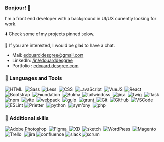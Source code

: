 ### Bonjour! 👋

<!--
**edesgree/edesgree** is a ✨ _special_ ✨ repository because its `README.md` (this file) appears on your GitHub profile.

Here are some ideas to get you started:

- 🔭 I’m currently working on ...
- 🌱 I’m currently learning ...
- 👯 I’m looking to collaborate on ...
- 🤔 I’m looking for help with ...
- 💬 Ask me about ...
- 📫 How to reach me: ...
- 😄 Pronouns: ...
- ⚡ Fun fact: ...
-->

I'm a front end developer with a background in UI/UX currently looking for work.

⬇️ Check some of my projects pinned below.

💬 If you are interested, I would be glad to have a chat.

- Mail: edouard.desgree@gmail.com
- LinkedIn: <a href="https://www.linkedin.com/in/edouarddesgree/" target=_blank>/in/edouarddesgree</a>
- Portfolio : [edouard.desgree.com](https://edouard.desgree.com)

### 🧰 Languages and Tools

<div>
  
  <img src="https://img.shields.io/badge/HTML5-E34F26?style=for-the-badge&logo=html5&logoColor=white" title="HTML" alt="HTML"/>&nbsp;
  <img src="https://img.shields.io/badge/Sass-CC6699?style=for-the-badge&logo=sass&logoColor=white" title="Sass" alt="Sass"/>&nbsp;
  <img src="https://img.shields.io/badge/less-1d365d?style=for-the-badge&logo=less&logoColor=white" title="Less" alt="Less"/>&nbsp;
  <img src="https://img.shields.io/badge/CSS3-1572B6?style=for-the-badge&logo=css3&logoColor=white" title="CSS" alt="CSS"/>&nbsp;
  <img src="https://img.shields.io/badge/JavaScript-FFFF00?style=for-the-badge&logo=javascript&logoColor=000000" title="JavaScript" alt="JavaScript"/>&nbsp;
  <img src="https://img.shields.io/badge/VUE.JS-20232A?style=for-the-badge&logo=vuedotjs&logoColor=44E192" title="VueJS" alt="VueJS"/>&nbsp;
  <img src="https://img.shields.io/badge/react-20232A?style=for-the-badge&logo=react&logoColor=61dafb" title="React" alt="React"/>&nbsp;
  <img src="https://img.shields.io/badge/Bootstrap-7532f9?style=for-the-badge&logo=Bootstrap&logoColor=white" title="Bootstrap" alt="Bootstrap"/>&nbsp;
  <img src="https://img.shields.io/badge/Foundation-7532f9?style=for-the-badge&logo=Foundation&logoColor=white" title="Foundation" alt="Foundation"/>&nbsp;
  <img src="https://img.shields.io/badge/Bulma-00d1b2?style=for-the-badge&logo=Bulma&logoColor=white" title="Bulma" alt="Bulma"/>&nbsp;
  <img src="https://img.shields.io/badge/tailwindcss-0B1120?style=for-the-badge&logo=tailwindcss&logoColor=38BDF8" title="tailwindcss" alt="tailwindcss"/>&nbsp;
  <img src="https://img.shields.io/badge/jinja-beige?style=for-the-badge&logo=jinja&logoColor=black" title="jinja" alt="jinja"/>&nbsp;
  <img src="https://img.shields.io/badge/twig-green?style=for-the-badge&logo=twig&logoColor=white" title="twig" alt="twig"/>&nbsp;
  <img src="https://img.shields.io/badge/Flask-ffffff?style=for-the-badge&logo=flask&logoColor=000000" title="flask" alt="flask"/>&nbsp;
  <img src="https://img.shields.io/badge/npm-CB3837?style=for-the-badge&logo=npm&logoColor=white" title="npm" alt="npm"/>&nbsp;
  <img src="https://img.shields.io/badge/vite-906DFE?style=for-the-badge&logo=vite&logoColor=FFCB23" title="vite" alt="vite"/>&nbsp;
  <img src="https://img.shields.io/badge/webpack-%238DD6F9.svg?style=for-the-badge&logo=webpack&logoColor=white" title="webpack" alt="webpack"/>&nbsp;
  <img src="https://img.shields.io/badge/GULP-%23CF4647.svg?style=for-the-badge&logo=gulp&logoColor=white" title="gulp" alt="gulp"/>&nbsp;
  <img src="https://img.shields.io/badge/Grunt-orange.svg?style=for-the-badge&logo=grunt&logoColor=white" title="grunt" alt="grunt"/>&nbsp;
  <img src="https://img.shields.io/badge/GIT-E44C30?style=for-the-badge&logo=git&logoColor=white" title="Git" alt="Git"/>&nbsp;
  <img src="https://img.shields.io/badge/GitHub-100000?style=for-the-badge&logo=github&logoColor=white"  title="GitHub" alt="GitHub"/>&nbsp;
  <img src="https://img.shields.io/badge/Visual_Studio_Code-0078D4?style=for-the-badge&logo=visual%20studio%20code&logoColor=white" title="VSCode" alt="VSCode"/>&nbsp;
  <img src="https://img.shields.io/badge/ESLint-4B3263?style=for-the-badge&logo=eslint&logoColor=white" title="ESLint" alt="ESLint"/>
  <img src="https://img.shields.io/badge/prettier-1A2C34?style=for-the-badge&logo=prettier&logoColor=F7BA3E" title="Prietter" alt="Prietter"/>&nbsp;
  <img src="https://img.shields.io/badge/python-366c9a?style=for-the-badge&logo=python&logoColor=f2c83f" title="python" alt="python"/>&nbsp;
  <img src="https://img.shields.io/badge/symfony-%23000000.svg?style=for-the-badge&logo=symfony&logoColor=white" title="symfony" alt="symfony"/>&nbsp;
  <img src="https://img.shields.io/badge/php-7175aa?style=for-the-badge&logo=php&logoColor=white" title="php" alt="php"/>&nbsp;
</div>

### 🔧 Additional skills

<div>
  <img src="https://img.shields.io/badge/adobe%20photoshop-%2331A8FF.svg?style=for-the-badge&logo=adobe%20photoshop&logoColor=white" title="Adobe Photoshop" alt="Adobe Photoshop"/>&nbsp;
  <img src="https://img.shields.io/badge/figma-ffffff.svg?style=for-the-badge&logo=figma&logoColor=ea4c1d" title="Figma" alt="Figma"/>&nbsp;
  <img src="https://img.shields.io/badge/Adobe%20XD-470137?style=for-the-badge&logo=Adobe%20XD&logoColor=#FF61F6" title="XD" alt="XD"/>&nbsp;
  <img src="https://img.shields.io/badge/sketch-ffffff?style=for-the-badge&logo=sketch&logoColor=f1a501" title="sketch" alt="sketch"/>&nbsp;
  <img src="https://img.shields.io/badge/WordPress-%23117AC9.svg?style=for-the-badge&logo=WordPress&logoColor=white" title="WordPress" alt="WordPress"/>&nbsp;
  <img src="https://img.shields.io/badge/Magento-white?style=for-the-badge&logo=magento" title="Magento" alt="Magento"/>&nbsp;
  <img src="https://img.shields.io/badge/Trello-02419f?style=for-the-badge&logo=Trello&logoColor=white" title="Trello" alt="Trello"/>&nbsp;
    <img src="https://img.shields.io/badge/jira-02419f?style=for-the-badge&logo=jira&logoColor=white" title="jira" alt="jira"/>
    <img src="https://img.shields.io/badge/confluence-02419f?style=for-the-badge&logo=confluence&logoColor=white" title="confluence" alt="confluence"/>
    <img src="https://img.shields.io/badge/slack-d51c55?style=for-the-badge&logo=slack&logoColor=white" title="slack" alt="slack"/>
    <img src="https://img.shields.io/badge/scrum-f28800?style=for-the-badge&logo=scrum&logoColor=white" title="scrum" alt="scrum"/>
</div>
